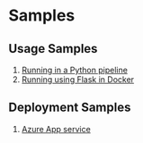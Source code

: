 # Samples

## Usage Samples

1. [Running in a Python pipeline](python/index.md)
2. [Running using Flask in Docker](docker/index.md)

## Deployment Samples

1. [Azure App service](deployments/app-service/index.md)

